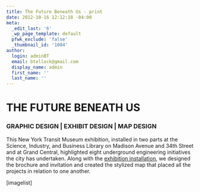 ```yaml
---
title: The Future Beneath Us - print
date: 2012-10-16 12:12:18 -04:00
meta:
  _edit_last: '6'
  _wp_page_template: default
  pfwk_exclude: 'false'
  _thumbnail_id: '1004'
author:
  login: adminBT
  email: btellock@gmail.com
  display_name: admin
  first_name: ''
  last_name: ''
---
```


<h1>THE FUTURE BENEATH US</h1>
<h3>GRAPHIC DESIGN | EXHIBIT DESIGN | MAP DESIGN</h3>
This New York Transit Museum exhibition, installed in two parts at the Science, Industry, and Business Library on Madison Avenue and 34th Street and at Grand Central, highlighted eight underground engineering initiatives the city has undertaken. Along with the <a href="http://thegraphicsoffice.com/portfolio/the-future-beneath-us/">exhibition installation</a>, we designed the brochure and invitation and created the stylized map that placed all the projects in relation to one another.


[imagelist]
